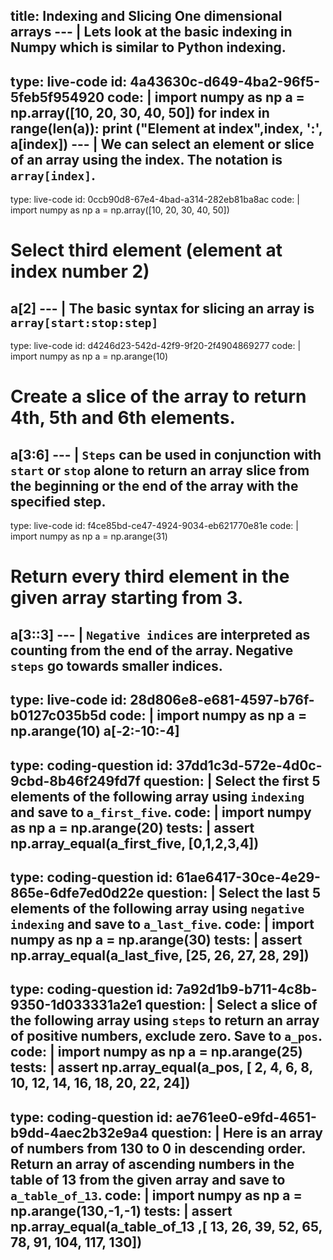 title: Indexing and Slicing One dimensional arrays
--- |
  Lets look at the basic indexing in Numpy which is similar to Python indexing.
---
type: live-code
id: 4a43630c-d649-4ba2-96f5-5feb5f954920
code: |
  import numpy as np
  a = np.array([10, 20, 30, 40, 50])
  for index in range(len(a)):
    print ("Element at index",index, ':', a[index])
--- |
  We can select an element or slice of an array using the index. The notation is `array[index]`.
---
type: live-code
id: 0ccb90d8-67e4-4bad-a314-282eb81ba8ac
code: |
  import numpy as np
  a = np.array([10, 20, 30, 40, 50])
  # Select third element (element at index number 2)
  a[2]
--- |
  The basic syntax for slicing an array is `array[start:stop:step]`
---
type: live-code
id: d4246d23-542d-42f9-9f20-2f4904869277
code: |
  import numpy as np
  a = np.arange(10)
  # Create a slice of the array to return 4th, 5th and 6th elements.
  a[3:6]
--- |
  `Steps` can be used in conjunction with `start` or `stop` alone to return an array slice from the beginning or the end of the array with the specified step.
---
type: live-code
id: f4ce85bd-ce47-4924-9034-eb621770e81e
code: |
  import numpy as np
  a = np.arange(31)
  # Return every third element in the given array starting from 3.
  a[3::3]
--- |
   `Negative indices` are interpreted as counting from the end of the array. Negative `steps` go towards smaller indices.
---
type: live-code
id: 28d806e8-e681-4597-b76f-b0127c035b5d
code: |
  import numpy as np
  a = np.arange(10)
  a[-2:-10:-4]
---
type: coding-question
id: 37dd1c3d-572e-4d0c-9cbd-8b46f249fd7f
question: |
  Select the first 5 elements of the following array using `indexing` and save to `a_first_five`.
code: |
  import numpy as np
  a = np.arange(20)
tests: |
  assert np.array_equal(a_first_five, [0,1,2,3,4])
---
type: coding-question
id: 61ae6417-30ce-4e29-865e-6dfe7ed0d22e
question: |
  Select the last 5 elements of the following array using `negative indexing` and save to `a_last_five`.
code: |
  import numpy as np
  a = np.arange(30)
tests: |
  assert np.array_equal(a_last_five, [25, 26, 27, 28, 29])
---
type: coding-question
id: 7a92d1b9-b711-4c8b-9350-1d033331a2e1
question: |
  Select a slice of the following array using `steps` to return an array of positive numbers, exclude zero. Save to `a_pos`.
code: |
  import numpy as np
  a = np.arange(25)
tests: |
  assert np.array_equal(a_pos, [ 2,  4,  6,  8, 10, 12, 14, 16, 18, 20, 22, 24])
---
type: coding-question
id: ae761ee0-e9fd-4651-b9dd-4aec2b32e9a4
question: |
  Here is an array of numbers from 130 to 0 in descending order. Return an array of ascending numbers in the table of 13 from the given array and save to `a_table_of_13`.
code: |
  import numpy as np
  a = np.arange(130,-1,-1)
tests: |
  assert np.array_equal(a_table_of_13 ,[ 13,  26,  39,  52,  65,  78,  91, 104, 117, 130])
---
